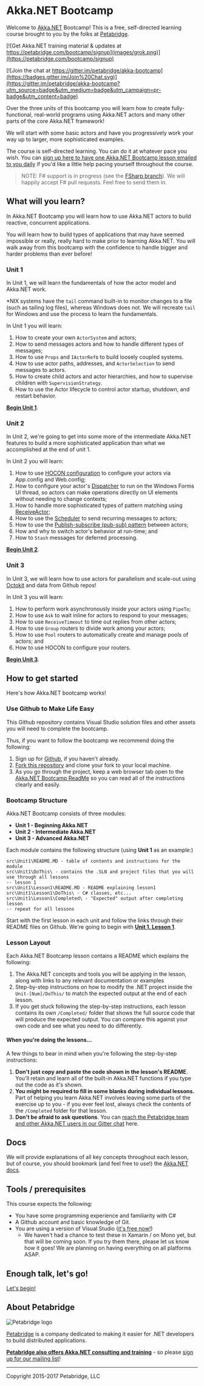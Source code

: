 # Akka.NET Bootcamp

Welcome to [Akka.NET](http://getakka.net/ "Akka.NET - Distributed actor model in C# and F#") Bootcamp! This is a free, self-directed learning course brought to you by the folks at [Petabridge](http://petabridge.com/ "Petabridge - Akka.NET Training, Consulting, and Support").

[![Get Akka.NET training material & updates at https://petabridge.com/bootcamp/signup](images/grok.png)](https://petabridge.com/bootcamp/signup)

[![Join the chat at https://gitter.im/petabridge/akka-bootcamp](https://badges.gitter.im/Join%20Chat.svg)](https://gitter.im/petabridge/akka-bootcamp?utm_source=badge&utm_medium=badge&utm_campaign=pr-badge&utm_content=badge)

Over the three units of this bootcamp you will learn how to create fully-functional, real-world programs using Akka.NET actors and many other parts of the core Akka.NET framework!

We will start with some basic actors and have you progressively work your way up to larger, more sophisticated examples.

The course is self-directed learning. You can do it at whatever pace you wish. You can [sign up here to have one Akka.NET Bootcamp lesson emailed to you daily](http://learnakka.net/ "Learn Akka.NET with Akka.NET Bootcamp") if you'd like a little help pacing yourself throughout the course.

> NOTE: F# support is in progress (see the [FSharp branch](https://github.com/petabridge/akka-bootcamp/tree/FSharp)). We will happily accept F# pull requests. Feel free to send them in.

## What will you learn?
In Akka.NET Bootcamp you will learn how to use Akka.NET actors to build reactive, concurrent applications.

You will learn how to build types of applications that may have seemed impossible or really, really hard to make prior to learning Akka.NET. You will walk away from this bootcamp with the confidence to handle bigger and harder problems than ever before!

### Unit 1
In Unit 1, we will learn the fundamentals of how the actor model and Akka.NET work.

*NIX systems have the `tail` command built-in to monitor changes to a file (such as tailing log files), whereas Windows does not. We will recreate `tail` for Windows and use the process to learn the fundamentals.

In Unit 1 you will learn:

1. How to create your own `ActorSystem` and actors;
2. How to send messages actors and how to handle different types of messages;
3. How to use `Props` and `IActorRef`s to build loosely coupled systems.
4. How to use actor paths, addresses, and `ActorSelection` to send messages to actors.
5. How to create child actors and actor hierarchies, and how to supervise children with `SupervisionStrategy`.
6. How to use the Actor lifecycle to control actor startup, shutdown, and restart behavior.

**[Begin Unit 1](src/Unit-1/README.md)**.

### Unit 2
In Unit 2, we're going to get into some more of the intermediate Akka.NET features to build a more sophisticated application than what we accomplished at the end of unit 1.

In Unit 2 you will learn:

1. How to use [HOCON configuration](http://getakka.net/articles/concepts/configuration.html#what-is-hocon "Akka.NET HOCON Configurations") to configure your actors via App.config and Web.config;
1. How to configure your actor's [Dispatcher](https://getakka.net/articles/actors/dispatchers.html) to run on the Windows Forms UI thread, so actors can make operations directly on UI elements without needing to change contexts;
1. How to handle more sophisticated types of pattern matching using [ReceiveActor](https://getakka.net/articles/actors/receive-actor-api.html);
1. How to use the [Scheduler](https://getakka.net/articles/utilities/scheduler.html) to send recurring messages to actors;
1. How to use the [Publish-subscribe (pub-sub) pattern](http://en.wikipedia.org/wiki/Publish%E2%80%93subscribe_pattern) between actors;
1. How and why to switch actor's behavior at run-time; and
2. How to `Stash` messages for deferred processing.

**[Begin Unit 2](src/Unit-2/README.md)**.

### Unit 3
In Unit 3, we will learn how to use actors for parallelism and scale-out using [Octokit](http://octokit.github.io/) and data from Github repos!

In Unit 3 you will learn:

1. How to perform work asynchronously inside your actors using `PipeTo`;
2. How to use `Ask` to wait inline for actors to respond to your messages;
2. How to use `ReceiveTimeout` to time out replies from other actors;
4. How to use `Group` routers to divide work among your actors;
5. How to use `Pool` routers to automatically create and manage pools of actors; and
6. How to use HOCON to configure your routers.

**[Begin Unit 3](src/Unit-3/README.md)**.

## How to get started

Here's how Akka.NET bootcamp works!

### Use Github to Make Life Easy

This Github repository contains Visual Studio solution files and other assets you will need to complete the bootcamp.

Thus, if you want to follow the bootcamp we recommend doing the following:

1. Sign up for [Github](https://github.com/), if you haven't already.
2. [Fork this repository](https://github.com/petabridge/akka-bootcamp/fork) and clone your fork to your local machine.
3. As you go through the project, keep a web browser tab open to the [Akka.NET Bootcamp ReadMe](https://github.com/petabridge/akka-bootcamp/) so you can read all of the instructions clearly and easily.

### Bootcamp Structure

Akka.NET Bootcamp consists of three modules:

* **Unit 1 - Beginning Akka.NET**
* **Unit 2 - Intermediate Akka.NET**
* **Unit 3 - Advanced Akka.NET**

Each module contains the following structure (using **Unit 1** as an example:)

````
src\Unit1\README.MD - table of contents and instructions for the module
src\Unit1\DoThis\ - contains the .SLN and project files that you will use through all lessons
-- lesson 1
src\Unit1\Lesson1\README.MD - README explaining lesson1
src\Unit1\Lesson1\DoThis\ - C# classes, etc...
src\Unit1\Lesson1\Completed\ - "Expected" output after completing lesson
-- repeat for all lessons
````

Start with the first lesson in each unit and follow the links through their README files on Github. We're going to begin with **[Unit 1, Lesson 1](src/Unit-1/lesson1/README.md)**.

### Lesson Layout
Each Akka.NET Bootcamp lesson contains a README which explains the following:

1. The Akka.NET concepts and tools you will be applying in the lesson, along with links to any relevant documentation or examples
2. Step-by-step instructions on how to modify the .NET project inside the `Unit-[Num]/DoThis/` to match the expected output at the end of each lesson.
3. If you get stuck following the step-by-step instructions, each lesson contains its own `/Completed/` folder that shows the full source code that will produce the expected output. You can compare this against your own code and see what you need to do differently.

#### When you're doing the lessons...

A few things to bear in mind when you're following the step-by-step instructions:

1. **Don't just copy and paste the code shown in the lesson's README**. You'll retain and learn all of the built-in Akka.NET functions if you type out the code as it's shown. 
2. **You might be required to fill in some blanks during individual lessons.** Part of helping you learn Akka.NET involves leaving some parts of the exercise up to you - if you ever feel lost, always check the contents of the `/Completed` folder for that lesson.
3. **Don't be afraid to ask questions**. You can [reach the Petabridge team and other Akka.NET users in our Gitter chat](https://gitter.im/petabridge/akka-bootcamp) here.


## Docs
We will provide explanations of all key concepts throughout each lesson, but of course, you should bookmark (and feel free to use!) the [Akka.NET docs](http://getakka.net/).

## Tools / prerequisites
This course expects the following:

- You have some programming experience and familiarity with C#
- A Github account and basic knowledge of Git.
- You are using a version of Visual Studio ([it's free now!](http://www.visualstudio.com/))
  - We haven't had a chance to test these in Xamarin / on Mono yet, but that will be coming soon. If you try them there, please let us know how it goes! We are planning on having everything on all platforms ASAP.


## Enough talk, let's go!
[Let's begin!](src/Unit-1/lesson1/README.md)


## About Petabridge
![Petabridge logo](images/petabridge_logo.png)

[Petabridge](http://petabridge.com/) is a company dedicated to making it easier for .NET developers to build distributed applications.

**[Petabridge also offers Akka.NET consulting and training](http://petabridge.com/ "Petabridge Akka.NET consulting and training")** - so please [sign up for our mailing list](http://eepurl.com/bSlGWr)!

---
Copyright 2015-2017 Petabridge, LLC

